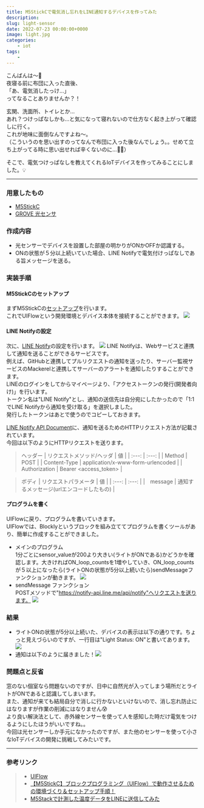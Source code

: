 ```yaml
---
title: M5StickCで電気消し忘れをLINE通知するデバイスを作ってみた
description: 
slug: light-sensor
date: 2022-07-23 00:00:00+0000
image: light.jpg
categories:
    - iot
tags:
    - 
---
```


こんばんは〜🌃  
夜寝る前に布団に入った直後、  
「あ、電気消したっけ…」  
ってなることありませんか？！  

玄関、洗面所、トイレとか…  
あれ？つけっぱなしかも…と気になって寝れないので仕方なく起き上がって確認しに行く。  
これが地味に面倒なんですよね〜。  
（こういうのを思い出すのってなんで布団に入った後なんでしょう。。せめて立ち上がってる時に思い出せれば辛くないのに…😮‍💨）  

そこで、電気つけっぱなしを教えてくれるIoTデバイスを作ってみることにしました。💡  
***
### 用意したもの
- [M5StickC](https://www.switch-science.com/catalog/5517/)
- [GROVE 光センサ](https://www.switch-science.com/catalog/3284/)

### 作成内容
- 光センサーでデバイスを設置した部屋の明かりがONかOFFか認識する。
- ONの状態が５分以上続いていた場合、LINE Notifyで電気付けっぱなしである旨メッセージを送る。  

### 実装手順
#### M5StickCのセットアップ
まずM5StickCの[セットアップ](https://docs.m5stack.com/en/quick_start/m5stickc/uiflow)を行います。  
これでUIFlowという開発環境とデバイス本体を接続することができます。
![](UIFlow1.png)  

#### LINE Notifyの設定
次に、[LINE Notify](https://notify-bot.line.me/ja/)の設定を行います。 
![](LINE_Notify.png) 
LINE Notifyは、Webサービスと連携して通知を送ることができるサービスです。   
例えば、GitHubと連携してプルリクエストの通知を送ったり、サーバー監視サービスのMackerelと連携してサーバーのアラートを通知したりすることができます。  
LINEのログインをしてからマイページより、「アクセストークンの発行(開発者向け)」を行います。  
トークン名は"LINE Notify"とし、通知の送信先は自分宛にしたかったので「1:1でLINE Notifyから通知を受け取る」を選択しました。  
発行したトークンはあとで使うのでコピーしておきます。  

[LINE Notify API Document](https://notify-bot.line.me/doc/ja/)に、通知を送るためのHTTPリクエスト方法が記載されています。  
今回は以下のようにHTTPリクエストを送ります。
> ヘッダー
| リクエストメソッド/ヘッダ  |  値  |
| :---: | :---: | 
|  Method  |  POST  | 
|  Content-Type  | application/x-www-form-urlencoded  | 
|  Authorization  |  	Bearer <access_token>  | 

> ボディ
| リクエストパラメータ  |  値  |
| :---: | :---: | 
|　message | 通知するメッセージ(urlエンコードしたもの) | 



#### プログラムを書く
UIFlowに戻り、プログラムを書いていきます。  
UIFlowでは、Blocklyというブロックを組み立ててプログラムを書くツールがあり、簡単に作成することができました。 
- メインのプログラム  
1分ごとにsensor_valueが200より大きい(ライトがONである)かどうかを確認します。大きければON_loop_countsを1増やしていき、ON_loop_countsが５以上になったら(ライトONの状態が5分以上続いたら)sendMessageファンクションが動きます。
![](UIFlow_main.png) 
- sendMessage ファンクション  
POSTメソッドで"https://notify-api.line.me/api/notify"へリクエストを送ります。
![](UIFlow_func.png) 

### 結果
- ライトONの状態が5分以上続いた、デバイスの表示は以下の通りです。ちょっと見えづらいのですが、一行目は"Light Status: ON"と書いてあります。 ![](device.JPG)
- 通知は以下のように届きました！![](LINE_message.jpeg) 


### 問題点と反省
窓のない個室なら問題ないのですが、日中に自然光が入ってしまう場所だとライトがONであると認識してしまいます。  
また、通知が来ても結局自分で消しに行かないといけないので、消し忘れ防止にはなりますが作業の削減にはなりません😰  
より良い解決法として、赤外線センサーを使って人を感知した時だけ電気をつけるようにしたほうがいいですね。。  
今回は光センサーしか手元になかったのですが、また他のセンサーを使って小さなIoTデバイスの開発に挑戦してみたいです。

***
### 参考リンク
>- [UIFlow](https://m5stack.github.io/UIFlow_doc/ja/)
>- [【M5StickC】ブロックプログラミング（UIFlow）で動作させるための環境づくり＆セットアップ手順！](https://burariweb.info/electronic-work/m5stickc-uiflow-setting.html)
>- [M5Stackで計測した温度データをLINEに送信してみた](https://craft-gogo.com/m5stack-line/#toc6)